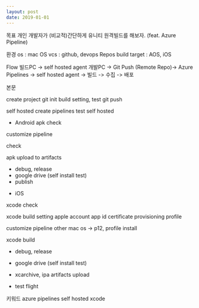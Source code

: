 ```yaml
---
layout: post
date: 2019-01-01
---
```


목표
개인 개발자가 (비교적)간단하게 유니티 원격빌드를 해보자. (feat. Azure Pipeline)


환경
os : mac OS
vcs : github, devops Repos
build target : AOS, iOS

Flow
빌드PC -> self hosted agent
개발PC -> Git Push (Remote Repo)-> Azure Pipelines -> self hosted agent -> 빌드 -> 수집 -> 배포


본문

create project
git init
build setting, test
git push

self hosted
create pipelines
test self hosted

- Android
apk check

customize pipeline

check

apk upload to artifacts

* debug, release
* google drive (self install test)
* publish

- iOS

xcode check

xcode build setting
    apple account
    app id
    certificate
    provisioning profile

customize pipeline
    other mac os -> p12, profile install

xcode build

* debug, release
* google drive (self install test)
* xcarchive, ipa artifacts upload

* test flight

키워드
azure pipelines
self hosted
xcode
